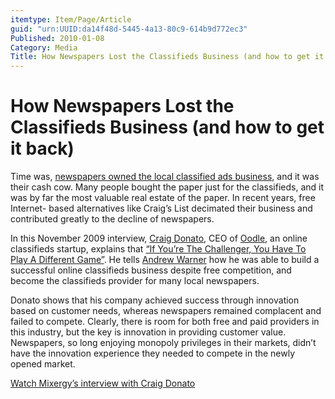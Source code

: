 ```yaml
---
itemtype: Item/Page/Article
guid: "urn:UUID:da14f48d-5445-4a13-80c9-614b9d772ec3"
Published: 2010-01-08
Category: Media
Title: How Newspapers Lost the Classifieds Business (and how to get it back)
---
```


# How Newspapers Lost the Classifieds Business (and how to get it back)

Time was, [newspapers owned the local classified ads
business](http://mediashift.org/2009/08/future-of-local-news-about-more-than-paid-content225/),
and it was their cash cow. Many people bought the paper just for the
classifieds, and it was by far the most valuable real estate of the
paper. In recent years, free Internet- based alternatives like Craig’s
List decimated their business and contributed greatly to the decline of
newspapers.

In this November 2009 interview, [Craig
Donato](https://twitter.com/craigoodle), CEO of
[Oodle](http://www.oodle.com/), an online classifieds startup, explains
that [“If You’re The Challenger, You Have To Play A Different
Game”](https://mixergy.com/interviews/oodle-craig-donato/). He tells [Andrew
Warner](https://www.linkedin.com/in/andrewwarner/) how he was able to
build a successful online classifieds business despite free competition,
and become the classifieds provider for many local newspapers.

Donato shows that his company achieved success through innovation based
on customer needs, whereas newspapers remained complacent and failed to
compete. Clearly, there is room for both free and paid providers in this
industry, but the key is innovation in providing customer value.
Newspapers, so long enjoying monopoly privileges in their markets,
didn’t have the innovation experience they needed to compete in the
newly opened market.

[Watch Mixergy’s interview with Craig
Donato](https://mixergy.com/interviews/oodle-craig-donato/)
